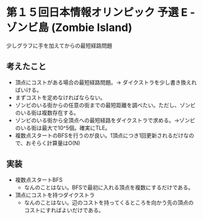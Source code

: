 # 第１５回日本情報オリンピック 予選 E - ゾンビ島 (Zombie Island)

少しグラフに手を加えてからの最短経路問題

## 考えたこと
- 頂点にコストがある場合の最短経路問題。-> ダイクストラを少し書き換えればいける。  
- まずコストを定めなければならない。
- ゾンビのいる街からの任意の街までの最短距離を調べたい。ただし、ゾンビのいる街は複数存在する。  
- ゾンビのいる街から全頂点への最短経路をダイクストラで求める。->ゾンビのいる街は最大で10^5個。確実にTLE。  
- 複数点スタートのBFSを行うのが良い。1頂点につき1回更新されるだけなので、おそらく計算量はO(N)  

## 実装
- 複数点スタートBFS
  - なんのことはない。BFSで最初に入れる頂点を複数にするだけである。  
- 頂点にコストを持つダイクストラ  
  - なんのことはない。辺のコストを持ってくるところを向かう先の頂点のコストにすればよいだけである。
